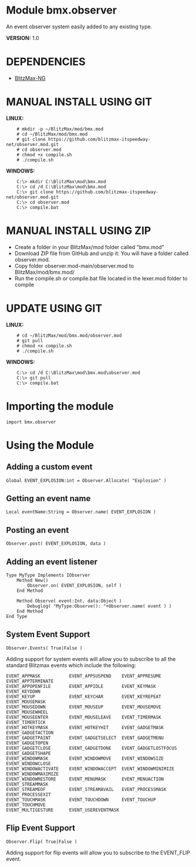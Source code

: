 # Module bmx.observer

An event observer system easily added to any existing type.

**VERSION:** 1.0

# DEPENDENCIES
* [BlitzMax-NG](https://blitzmax.org/downloads/)

# MANUAL INSTALL USING GIT
**LINUX:**
```
    # mkdir -p ~/BlitzMax/mod/bmx.mod
    # cd ~/BlitzMax/mod/bmx.mod
    # git clone https://github.com/blitzmax-itspeedway-net/observer.mod.git
    # cd observer.mod
    # chmod +x compile.sh
    # ./compile.sh
```
**WINDOWS:**
```
    C:\> mkdir C:\BlitzMax\mod\bmx.mod
    C:\> cd /d C:\BlitzMax\mod\bmx.mod
    C:\> git clone https://github.com/blitzmax-itspeedway-net/observer.mod.git
    C:\> cd observer.mod
    C:\> compile.bat
```

# MANUAL INSTALL USING ZIP
* Create a folder in your BlitzMax/mod folder called "bmx.mod"
* Download ZIP file from GitHub and unzip it: You will have a folder called observer.mod.
* Copy folder observer.mod-main/observer.mod to BlitzMax/mod/bmx.mod/
* Run the compile.sh or compile.bat file located in the lexer.mod folder to compile

# UPDATE USING GIT
**LINUX:**
```
    # cd ~/BlitzMax/mod/bmx.mod/observer.mod
    # git pull
    # chmod +x compile.sh
    # ./compile.sh
```
**WINDOWS:**
```
    C:\> cd /d C:\BlitzMax\mod\bmx.mod\observer.mod
    C:\> git pull
    C:\> compile.bat
```

# Importing the module
```
import bmx.observer
```

# Using the Module

## Adding a custom event
```
Global EVENT_EXPLOSION:int = Observer.Allocate( "Explosion" )
```

## Getting an event name
```
Local eventName:String = Observer.name( EVENT_EXPLOSION )
```

## Posting an event
```
Observer.post( EVENT_EXPLOSION, data )
```

## Adding an event listener
```
Type MyType Implements IObserver
    Method New()
        Observer.on( EVENT_EXPLOSION, self )
    End Method

    Method Observe( event:Int, data:Object )
        Debuglog( "MyType:Observe(): "+Observer.name( event ) )
    End Method
End Type
```
## System Event Support
```
Observer.Events( True|False )
```
Adding support for system events will allow you to subscribe to all the standard
Blitzmax events which include the following:
```
EVENT_APPMASK			EVENT_APPSUSPEND	EVENT_APPRESUME			EVENT_APPTERMINATE
EVENT_APPOPENFILE		EVENT_APPIDLE		EVENT_KEYMASK			EVENT_KEYDOWN
EVENT_KEYUP				EVENT_KEYCHAR		EVENT_KEYREPEAT			EVENT_MOUSEMASK
EVENT_MOUSEDOWN			EVENT_MOUSEUP		EVENT_MOUSEMOVE			EVENT_MOUSEWHEEL
EVENT_MOUSEENTER		EVENT_MOUSELEAVE	EVENT_TIMERMASK			EVENT_TIMERTICK
EVENT_HOTKEYMASK		EVENT_HOTKEYHIT		EVENT_GADGETMASK		EVENT_GADGETACTION
EVENT_GADGETPAINT		EVENT_GADGETSELECT	EVENT_GADGETMENU		EVENT_GADGETOPEN
EVENT_GADGETCLOSE		EVENT_GADGETDONE	EVENT_GADGETLOSTFOCUS	EVENT_GADGETSHAPE
EVENT_WINDOWMASK		EVENT_WINDOWMOVE	EVENT_WINDOWSIZE		EVENT_WINDOWCLOSE
EVENT_WINDOWACTIVATE	EVENT_WINDOWACCEPT	EVENT_WINDOWMINIMIZE	EVENT_WINDOWMAXIMIZE	
EVENT_WINDOWRESTORE		EVENT_MENUMASK		EVENT_MENUACTION		EVENT_STREAMMASK
EVENT_STREAMEOF			EVENT_STREAMAVAIL	EVENT_PROCESSMASK		EVENT_PROCESSEXIT
EVENT_TOUCHMASK			EVENT_TOUCHDOWN		EVENT_TOUCHUP			EVENT_TOUCHMOVE
EVENT_MULTIGESTURE		EVENT_USEREVENTMASK
```

## Flip Event Support
```
Observer.Flip( True|False )
```
Adding support for flip events will allow you to subscribe to the EVENT_FLIP event.
